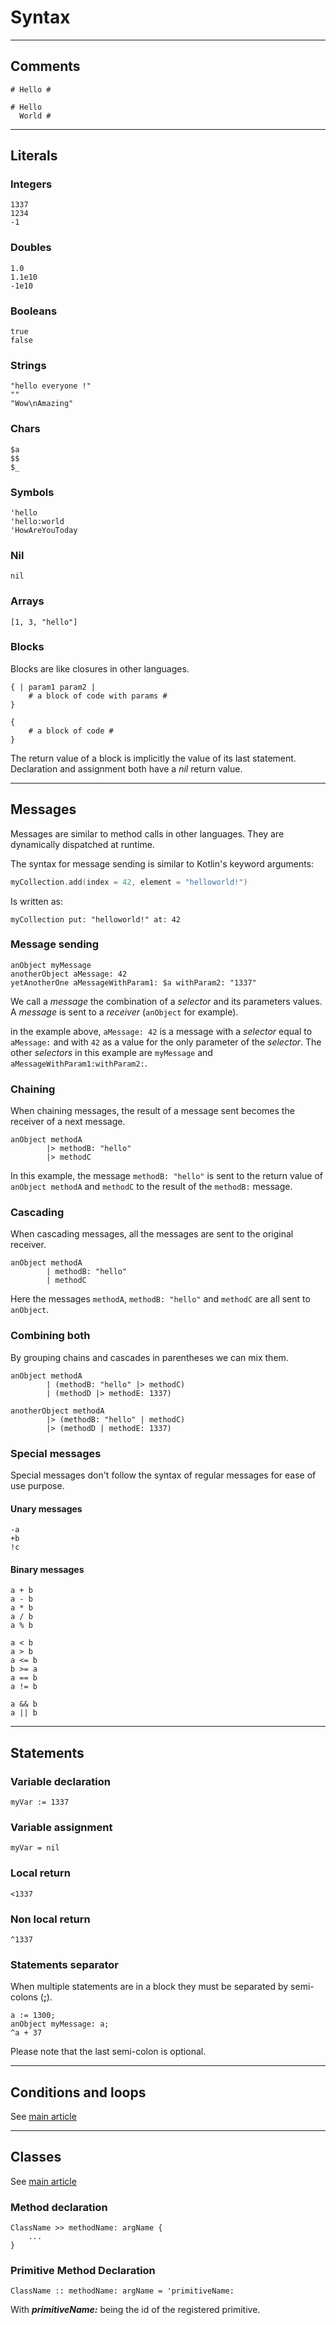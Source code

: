 # Syntax

---

## Comments

```
# Hello #

# Hello
  World #
```

---

## Literals

### Integers
```
1337
1234
-1
```

### Doubles
```
1.0
1.1e10
-1e10
```

### Booleans
```
true
false
```

### Strings
```
"hello everyone !"
""
"Wow\nAmazing"
```

### Chars
```
$a
$$
$_
```

### Symbols
```
'hello
'hello:world
'HowAreYouToday
```

### Nil
```
nil
```

### Arrays
```
[1, 3, "hello"]
```

### Blocks

Blocks are like closures in other languages.

```
{ | param1 param2 |
    # a block of code with params #
}

{
    # a block of code #
}
```
The return value of a block is implicitly the value of its last statement.
Declaration and assignment both have a *nil* return value.

---

## Messages

Messages are similar to method calls in other languages. They are dynamically dispatched at runtime.

The syntax for message sending is similar to Kotlin's keyword arguments:

```kotlin
myCollection.add(index = 42, element = "helloworld!")
```

Is written as:

```
myCollection put: "helloworld!" at: 42
```

### Message sending

```
anObject myMessage
anotherObject aMessage: 42
yetAnotherOne aMessageWithParam1: $a withParam2: "1337"
```

We call a *message* the combination of a *selector* and its parameters values. A *message* is sent to a *receiver* (`anObject` for example).

in the example above, `aMessage: 42` is a message with a *selector* equal to `aMessage:` and with `42` as a value for the only parameter of the *selector*. The other *selectors* in this example are `myMessage` and `aMessageWithParam1:withParam2:`.

### Chaining

When chaining messages, the result of a message sent becomes the receiver of a next message.

```
anObject methodA
        |> methodB: "hello"
        |> methodC
```

In this example, the message `methodB: "hello"` is sent to the return value of `anObject methodA` and `methodC` to the result of the `methodB:` message.

### Cascading

When cascading messages, all the messages are sent to the original receiver.

```
anObject methodA
        | methodB: "hello"
        | methodC
```

Here the messages `methodA`, `methodB: "hello"` and `methodC` are all sent to `anObject`.

### Combining both

By grouping chains and cascades in parentheses we can mix them.

```
anObject methodA
        | (methodB: "hello" |> methodC)
        | (methodD |> methodE: 1337)

anotherObject methodA
        |> (methodB: "hello" | methodC)
        |> (methodD | methodE: 1337)
```

### Special messages

Special messages don't follow the syntax of regular messages for ease of use purpose.

#### Unary messages
```
-a
+b
!c
```

#### Binary messages
```
a + b
a - b
a * b
a / b
a % b

a < b
a > b
a <= b
b >= a
a == b
a != b

a && b
a || b
```

---

## Statements

### Variable declaration
```
myVar := 1337
```

### Variable assignment
```
myVar = nil
```

### Local return
```
<1337
```

### Non local return
```
^1337
```

### Statements separator
When multiple statements are in a block they must 
be separated by semi-colons (**;**).
```
a := 1300;
anObject myMessage: a;
^a + 37
```
Please note that the last semi-colon is optional.

---

## Conditions and loops

See [main article](conditions_and_loops.md)

---

## Classes

See [main article](classes.md)

### Method declaration

```
ClassName >> methodName: argName {
    ...
}
```

### Primitive Method Declaration
```
ClassName :: methodName: argName = 'primitiveName:
```
With ***primitiveName:*** being the id of the registered primitive.
